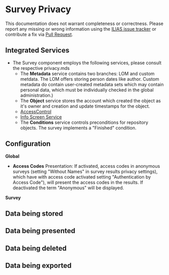 # Survey Privacy

This documentation does not warrant completeness or correctness. Please report any
missing or wrong information using the [ILIAS issue tracker](https://mantis.ilias.de)
or contribute a fix via [Pull Request](../../docs/development/contributing.md#pull-request-to-the-repositories).

## Integrated Services

- The Survey component employs the following services, please consult the respective privacy.mds
    - The **Metadata** service contains two branches: LOM and custom metdata. The LOM offers storing person dates like author. Custom metadata do contain user-created metadata sets which may contain personal data, which must be individually checked in the global administration.)
    - The **Object** service stores the account which created the
      object as it's owner and creation and update timestamps for the
      object.
    - [AccessControl](../../Services/AccessControl/PRIVACY.md)
    - [Info Screen Service](../../Services/InfoScreen/PRIVACY.md)
    - The **Conditions** service controls preconditions for repository objects. The survey implements a "Finished" condition.

## Configuration

**Global**

- **Access Codes** Presentation: If activated, access codes in anonymous surveys (setting "Without Names" in survey results privacy settings), which have with access code activated setting "Authentication by Access Code"), will present the access codes in the results. If deactivated the term "Anonymous" will be displayed.

**Survey**



## Data being stored


## Data being presented


## Data being deleted


## Data being exported

